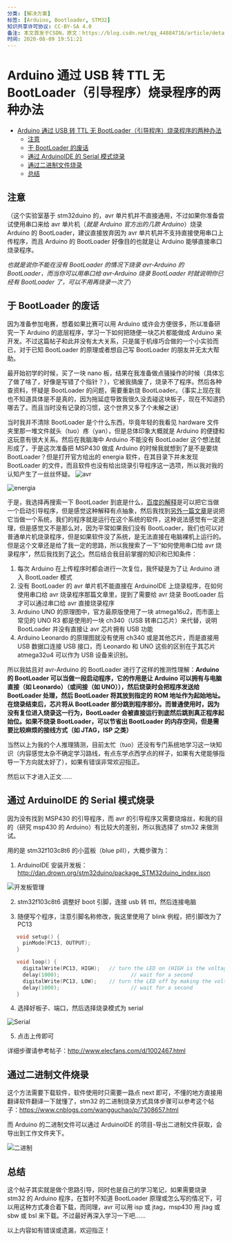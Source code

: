 ```yaml
---
分类: [解决方案]
标签: [Arduino, Bootloader, STM32]
知识共享许可协议: CC-BY-SA 4.0
备注: 本文首发于CSDN，原文：https://blog.csdn.net/qq_44884716/article/details/107898812
时间: 2020-08-09 19:51:21
---
```


# Arduino 通过 USB 转 TTL 无 BootLoader（引导程序）烧录程序的两种办法

<!-- @import "[TOC]" {cmd="toc" depthFrom=1 depthTo=6 orderedList=false} -->

<!-- code_chunk_output -->

- [Arduino 通过 USB 转 TTL 无 BootLoader（引导程序）烧录程序的两种办法](#arduino-通过-usb-转-ttl-无-bootloader引导程序烧录程序的两种办法)
  - [注意](#注意)
  - [于 BootLoader 的废话](#于-bootloader-的废话)
  - [通过 ArduinoIDE 的 Serial 模式烧录](#通过-arduinoide-的-serial-模式烧录)
  - [通过二进制文件烧录](#通过二进制文件烧录)
  - [总结](#总结)

<!-- /code_chunk_output -->


## 注意

（这个实验室基于 stm32duino 的，avr 单片机并不直接通用，不过如果你准备尝试使用串口来给 avr 单片机（_就是 Arduino 官方出的几款 Arduino_）烧录 Arduino 的 BootLoader，建议直接放弃因为 avr 单片机并不支持直接使用串口上传程序，而且 Arduino 的 BootLoader 好像目的也就是让 Arduino 能够直接串口烧录程序。

_也就是说你不能在没有 BootLoader 的情况下烧录 avr-Arduino 的 BootLoader，而当你可以用串口给 avr-Arduino 烧录 BootLoader 时就说明你已经有 BootLoader 了，可以不用再烧录一次了_）

## 于 BootLoader 的废话

因为准备参加电赛，想着如果比赛可以用 Arduino 或许会方便很多，所以准备研究一下 Arduino 的底层程序，学习一下如何把随便一块芯片都能做成 Arduino 来开发。不过这篇帖子和此并没有太大关系，只是属于机缘巧合做的一个小实验而已，对于已知 BootLoader 的原理或者想自己写 BootLoader 的朋友并无太大帮助。

最开始初学的时候，买了一块 nano 板，结果在我准备做点骚操作的时候（具体忘了做了啥了，好像是写错了个指针？），它被我搞废了，烧录不了程序。然后各种查资料，怀疑是 BootLoader 的问题，需要重新烧 BootLoader。（事实上现在我也不知道具体是不是真的，因为拖延症导致我很久没去碰这块板子，现在不知道扔哪去了。而且当时没有记录的习惯，这个世界又多了个未解之谜）

当时我并不清除 BootLoader 是个什么东西，毕竟年轻的我看见 hardware 文件夹里那一堆文件就头（tuo）疼（yan），但是总体印象大概就是 Arduino 的便捷和这玩意有很大关系。然后在我脑海中 Arduino 不能没有 BootLoader 这个想法就形成了，于是这次准备把 MSP430 做成 Arduino 的时候我就想到了是不是要烧 BootLoader？但是打开官方给出的 energia 软件，在其目录下并未发现 BootLoader 的文件，而且软件也没有给出烧录引导程序这一选项，所以我对我的认知产生了一丝丝怀疑。
![avr](https://i-blog.csdnimg.cn/blog_migrate/89700e50a16f79ed64fc41553b94362c.png)

![energia](https://i-blog.csdnimg.cn/blog_migrate/1faee740b48f0ec670aebde6bbf8f117.png)

于是，我选择再搜索一下 BootLoader 到底是什么，[百度的解释](https://baike.baidu.com/item/BootLoader/8733520?fr=aladdin)是可以把它当做一个启动引导程序，但是感觉这种解释有点抽象，然后我找到[另外一篇文章](https://www.cnblogs.com/anandexuechengzhangzhilu/p/10719808.html)是说把它当做一个系统，我们的程序就是运行在这个系统的软件，这种说法感觉有一定道理，但是感觉又不是那么对，因为平常如果我们没有 BootLoader，我们也可以对普通单片机烧录程序，但是如果软件没了系统，是无法直接在电脑裸机上运行的。但是这个文章还是给了我一定的思路，所以我搜索了一下“如何使用串口给 avr 烧录程序”，然后我找到了[这个](https://wenku.baidu.com/view/de9810795acfa1c7aa00ccd8.html)。然后结合我目前掌握的知识和已知条件：

1. 每次 Arduino 在上传程序时都会进行一次复位，我怀疑是为了让 Arduino 进入 BootLoader 模式
2. 没有 BootLoader 的 avr 单片机不能直接在 ArduinoIDE 上烧录程序，在如何使用串口给 avr 烧录程序那篇文章里，提到了需要给 avr 烧录 BootLoader 后才可以通过串口给 avr 直接烧录程序
3. Arduino UNO 的原理图中，官方最原版使用了一块 atmega16u2，而市面上常见的 UNO R3 都是使用的一块 ch340（USB 转串口芯片）来代替，说明 BootLoader 并没有直接让 avr 芯片拥有 USB 功能
4. Arduino Leonardo 的原理图就没有使用 ch340 或是其他芯片，而是直接用 USB 数据口连接 USB 接口，而 Leonardo 和 UNO 这些的区别在于其芯片 atmega32u4 可以作为 USB 设备来识别。

所以我姑且对 avr-Arduino 的 BootLoader 进行了这样的推测性理解：**Arduino 的 BootLoader 可以当做一段启动程序，它的作用是让 Arduino 可以拥有与电脑直接（如 Leonardo）（或间接（如 UNO）），然后烧录时会把程序发送给 BootLoader 处理，然后 BootLoader 将其放到指定的 ROM 地址作为起始地址。在烧录结束后，芯片将从 BootLoader 部分跳到程序部分。而普通使用时，因为没有复位进入烧录这一行为，BootLoader 会被直接运行到底然后跳到真正程序起始位。如果不烧录 BootLoader，可以节省出 BootLoader 的内存空间，但是需要比较麻烦的接线方式（如 JTAG，ISP 之类）**

当然以上为我的个人推理猜测，目前太忙（tuo）还没有专门系统地学习这一块知识（内容感觉太杂不确定学习路线，有点东学点西学点的样子，如果有大佬能够指导一下方向就太好了），如果有错误非常欢迎指正。

然后以下才进入正文……

## 通过 ArduinoIDE 的 Serial 模式烧录

因为没有找到 MSP430 的引导程序，而 avr 的引导程序又需要烧熔丝，和我的目的（研究 msp430 的 Arduino）有比较大的差别，所以我选择了 stm32 来做测试。

用的是 stm32f103c8t6 的小蓝板（blue pill），大概步骤为：

1. ArduinoIDE 安装开发板：http://dan.drown.org/stm32duino/package_STM32duino_index.json

![开发板管理](https://i-blog.csdnimg.cn/blog_migrate/70f01c9835cfe2792692c5f00555ede4.png)

2. stm32f103c8t6 调整好 boot 引脚，连接 usb 转 ttl，然后连接电脑

3. 随便写个程序，注意引脚名称修改，我这里使用了 blink 例程，把引脚改为了 PC13

```cpp
   void setup() {
     pinMode(PC13, OUTPUT);
   }

   void loop() {
     digitalWrite(PC13, HIGH);   // turn the LED on (HIGH is the voltage level)
     delay(1000);                       // wait for a second
     digitalWrite(PC13, LOW);    // turn the LED off by making the voltage LOW
     delay(1000);                       // wait for a second
   }
```

4. 选择好板子、端口，然后选择烧录模式为 serial

![Serial](https://i-blog.csdnimg.cn/blog_migrate/0c32af7676ee0b7015f5451cf51485f7.png)

5. 点击上传即可

详细步骤请参考帖子：http://www.elecfans.com/d/1002467.html

## 通过二进制文件烧录

这个方法需要下载软件，软件使用时只需要一路点 next 即可，不懂的地方直接用翻译软件翻译一下就懂了，stm32 的二进制烧录方式具体步骤可以参考这个帖子：https://www.cnblogs.com/wangguchao/p/7308657.html

而 Arduino 的二进制文件可以通过 ArduinoIDE 的项目-导出二进制文件获取，会导出到工作文件夹下。

![二进制](https://i-blog.csdnimg.cn/blog_migrate/209ec1bafe6ef1e59222db663663839c.png)

## 总结

这个帖子其实就是做个思路引导，同时也是自己的学习笔记，如果需要烧录 stm32 的 Arduino 程序，在暂时不知道 BootLoader 原理或怎么写的情况下，可以用这种方式凑合着下载，而同理，avr 可以用 isp 或 jtag，msp430 用 jtag 或 sbw 或 bsl 来下载。不过最好再深入学习一下吧……

以上内容如有错误或遗漏，欢迎指正！
